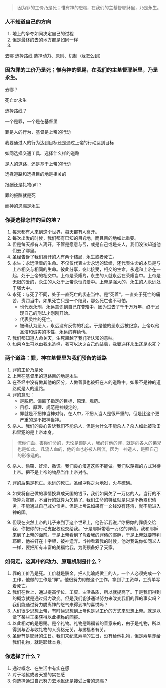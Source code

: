 > 因为罪的工价乃是死；惟有神的恩赐，在我们的主基督耶稣里，乃是永生。

### 人不知道自己的方向

1. 地上的争夺如同决定自己的过程
2. 但是最终的去的地方都是如同一样
3. 

去哪 选择路线 选择动力、原则、机制（我怎么到）

### 因为罪的工价乃是死；惟有神的恩赐，在我们的主基督耶稣里，乃是永生。

去哪？

死亡or永生

选择路线？

一个是罪，一个是在基督里

罪是人的行为，基督是上帝的行动

我要通过人的行为达到目标还是通过上帝的行动达到目标

如同选择交通工具、选择什么样的道路

是人的道路，还是基于上帝的行动

选择道路和选择目的地是相关的



报酬还是礼物gift？

罪的报酬就是死

而神的恩赐是永生



### 你要选择怎样的目的地？

1. 每天都有人来到这个世界，每天都有人离开。
2. 每次出发的时候，我们都有已知的目的地，而且目的地如此重要。
3. 但是每天都有人离开，不管是愿意与否，或是自己或是亲人，我们没法知道他们去了哪里。
4. 圣经告诉了我们离开的人有两个结局，永生或者死亡。
5. 永生：永远活着的生命。不仅仅代表生命永远的延续，还代表生命的本质是与上帝相交与相同的生命。彼此分享，彼此接受，相交的生命。永远和上帝在一起，处于上帝的相交中。上帝是荣耀的，永生的人就永远在荣耀当中。上帝是无限的爱的，永生的人处于上帝永恒的爱中。上帝是强大的，永生的人永远处于强大中。
6. 永死：与死了不同，处于一直死亡的状态当中。是”死着“。一直处于死亡的痛苦，责罚当中。如果死亡只是一个结局，那么死亡也不可怕。
    - 也代表永刑，永远意识到自己在苦难中，因为过去了千千万万年，终于发现自己的刑法才刚刚开始。
    - 代表灵性的死亡。
    - 被确认为恶人，永远没有反悔的机会。于是他的恶永远被纪念。上帝以他圣洁和诚实的本性，永远的弃绝他。
7. 我们都知道人命关天，生死超越了我们所认知的意味。
8. 如果今生可以由我来选择，我可以决定自己的结局，我要选择永生还是永死？

### 两个道路：罪，神在基督里为我们预备的道路

1. 罪的工价乃是死
2. 上帝在基督里的道路目的地是永生
3. 在圣经中没有做其他的区分，人做善事也被归在人的道路中。如果不是神的道路就是人的道路。
4. 罪的意思：
    - 是脱靶。偏离了指定的目标、原理、规范。
    - 目标、原理、规范是神规定的。
    - 罪就是不把神当神对待。在人中，不把人当人是很严重的。但是比这个更严重的是不把神当神。
5. 杀人。我们的良心告诉我们不能杀人，但是为什么不能杀人？杀人如此被攻击和冒犯的是上帝本身。
   
> 流你们血、害你们命的，无论是兽是人，我必讨他的罪，就是向各人的弟兄也是如此。
> 凡流人血的，他的血也必被人所流，因为　神造人，是照自己的形像造的。

6. 杀人、偷窃、奸淫、撒谎。我们良心知道这些不能做。我们以蔑视的方式对待上帝。把不是上帝的物品当作上帝对待。

7. 罪的后果是死亡。永远的死亡。圣经中称之为地狱，火与硫磺。
8. 如果将自己做的事情换算成天国的钱币，我们如同欠了一万亿的人。当行的不能算为赏赐，不当行的就算为欠债了。我们生命的特征就是只是不断累积债务，不能通过自己减少债务。但是上帝说如果有一文钱没有还清，就不能进入神的国。
9. 但现在突然上帝的儿子来到了这个世界上，他告诉我说，”你把你的罪债交给我，你把你的行动支配权也交给我。“于是耶稣带着一万亿的罪债。我和耶稣来到了上帝的面前。于是上帝看到了背着我的罪债的耶稣，于是上帝就要审判耶稣，他被钉在十字架，被神遗弃。当神看着我的时候，他对我说你如同义人一样，要把所有丰富的美福给我，为我预备好了天家。

### 如何走，这其中的动力、原理机制是什么？

1. 罪的工价乃是死。工价就是酬金。把人比喻成做工的人。一个人必须完成一个工作，他做的工作是”罪“。他很努力的做这个工作，拿到了工资单，工资单写着死亡。
2. 我们在世上，通过提高学位、工资、生活品质，所以就提高了。于是我们得到的概念就是通过努力改变。但是我们能够通过努力来改变我们的罪的事实吗？我们能通过努力脱离神的怒气来得到神的喜悦吗？
3. 人们很少思想上帝，有时候思想到上帝也是以工价的方式来思想上帝。就是以做了某些工来获得以此相称的回报。
4. 以此相对的是恩赐。是个礼物。礼物是赐福者的善意来的，由于是礼物，所以得到与否与收礼物的人资格无关，与赐福者有关。
5. 圣诞节是耶稣的生日。我们来纪念寿星的生日，没有给他礼物，但是寿星却给我们礼物，就是耶稣本身。

### 你选择了什么？

1. 通过概念、在生活中有实在感
2. 对于地狱或者天堂的实在感
3. 你选择通过自己努力去地狱还是接受上帝的恩赐？